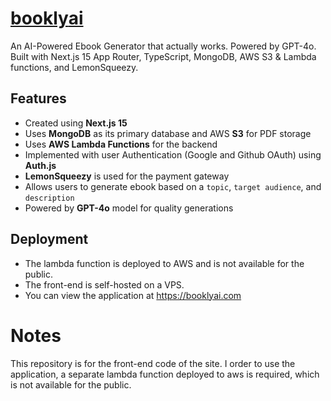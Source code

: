 # [bookly**ai**](https://booklyai.com)
An AI-Powered Ebook Generator that actually works. Powered by GPT-4o.
Built with Next.js 15 App Router, TypeScript, MongoDB, AWS S3 & Lambda functions, and LemonSqueezy.

## Features
- Created using **Next.js 15**
- Uses **MongoDB** as its primary database and AWS **S3** for PDF storage
- Uses **AWS Lambda Functions** for the backend
- Implemented with user Authentication (Google and Github OAuth) using **Auth.js**
- **LemonSqueezy** is used for the payment gateway
- Allows users to generate ebook based on a `topic`, `target audience`, and `description`
- Powered by **GPT-4o** model for quality generations

## Deployment
- The lambda function is deployed to AWS and is not available for the public.
- The front-end is self-hosted on a VPS.
- You can view the application at https://booklyai.com

# Notes
This repository is for the front-end code of the site. I order to use the application, a separate lambda function deployed to aws is required, which is not available for the public. 